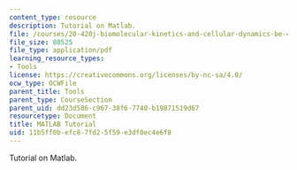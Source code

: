 ```yaml
---
content_type: resource
description: Tutorial on Matlab.
file: /courses/20-420j-biomolecular-kinetics-and-cellular-dynamics-be-420j-fall-2004/11b5ff0befc87fd25f59e3df0ec4e6f8_tutorial_04.pdf
file_size: 80525
file_type: application/pdf
learning_resource_types:
- Tools
license: https://creativecommons.org/licenses/by-nc-sa/4.0/
ocw_type: OCWFile
parent_title: Tools
parent_type: CourseSection
parent_uid: dd23d586-c967-38f6-7740-b19871519d67
resourcetype: Document
title: MATLAB Tutorial
uid: 11b5ff0b-efc8-7fd2-5f59-e3df0ec4e6f8
---
```

Tutorial on Matlab.